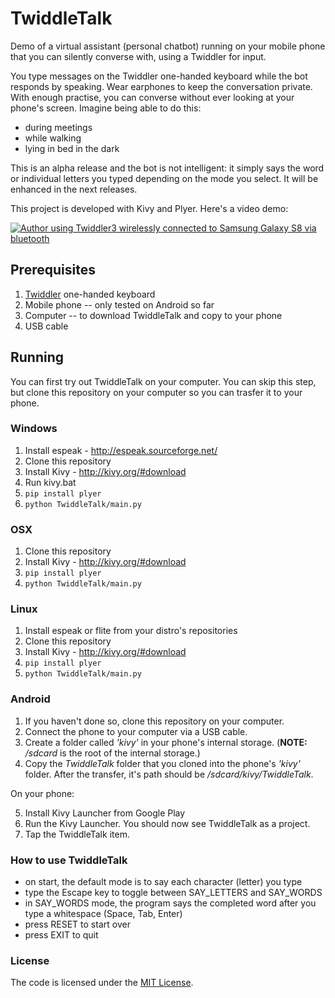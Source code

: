 # TwiddleTalk #

Demo of a virtual assistant (personal chatbot) running on your mobile phone that you can silently converse with, using a Twiddler for input.

You type messages on the Twiddler one-handed keyboard while the bot responds by speaking. Wear earphones to keep the conversation private. With enough practise, you can converse without ever looking at your phone's screen. Imagine being able to do this: 

- during meetings
- while walking
- lying in bed in the dark 

This is an alpha release and the bot is not intelligent: it simply says the word or individual letters you typed depending on the mode you select. It will be enhanced in the next releases.

This project is developed with Kivy and Plyer. Here's a video demo:

[![Author using Twiddler3 wirelessly connected to Samsung Galaxy S8 via bluetooth](https://img.youtube.com/vi/otnWRTZA5KU/0.jpg)](https://www.youtube.com/watch?v=otnWRTZA5KU "TwiddleTalk demo")


## Prerequisites ##

1. [Twiddler](https://twiddler.tekgear.com/) one-handed keyboard
2. Mobile phone -- only tested on Android so far
3. Computer -- to download TwiddleTalk and copy to your phone
4. USB cable

## Running ##

You can first try out TwiddleTalk on your computer. You can skip this step, but clone this repository on your computer so you can trasfer it to your phone. 

### Windows ###

1. Install espeak - http://espeak.sourceforge.net/
2. Clone this repository
3. Install Kivy - http://kivy.org/#download
4. Run kivy.bat
5. `pip install plyer`
6. `python TwiddleTalk/main.py`

### OSX ###

1. Clone this repository
2. Install Kivy - http://kivy.org/#download
3. `pip install plyer`
4. `python TwiddleTalk/main.py`

### Linux ###

1. Install espeak or flite from your distro's repositories
2. Clone this repository
3. Install Kivy - http://kivy.org/#download
4. `pip install plyer`
5. `python TwiddleTalk/main.py`


### Android ###

1. If you haven't done so, clone this repository on your computer.
2. Connect the phone to your computer via a USB cable.
3. Create a folder called *'kivy'* in your phone's internal storage. (**NOTE:** */sdcard* is the root of the internal storage.)
4. Copy the *TwiddleTalk* folder that you cloned into the phone's *'kivy'* folder. After the transfer, it's path should be */sdcard/kivy/TwiddleTalk*.

On your phone:

5. Install Kivy Launcher from Google Play
6. Run the Kivy Launcher. You should now see TwiddleTalk as a project.
7. Tap the TwiddleTalk item.


### How to use TwiddleTalk ###

- on start, the default mode is to say each character (letter) you type
- type the Escape key to toggle between SAY_LETTERS and SAY_WORDS
- in SAY_WORDS mode, the program says the completed word after you type a whitespace (Space, Tab, Enter)
- press RESET to start over
- press EXIT to quit


### License ###

The code is licensed under the [MIT License](LICENSE.md).


